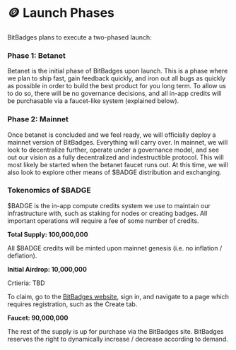 # 🪙 Launch Phases

BitBadges plans to execute a two-phased launch:

### **Phase 1: Betanet**&#x20;

Betanet is the initial phase of BitBadges upon launch. This is a phase where we plan to ship fast, gain feedback quickly, and iron out all bugs as quickly as possible in order to build the best product for you long term. To allow us to do so, there will be no governance decisions, and all in-app credits will be purchasable via a faucet-like system (explained below).

### **Phase 2: Mainnet**

Once betanet is concluded and we feel ready, we will officially deploy a mainnet version of BitBadges. Everything will carry over. In mainnet, we will look to decentralize further, operate under a governance model, and see out our vision as a fully decentralized and indestructible protocol. This will most likely be started when the betanet faucet runs out. At this time, we will also look to explore other means of $BADGE distribution and exchanging.

### **Tokenomics of $BADGE**

$BADGE is the in-app compute credits system we use to maintain our infrastructure with, such as staking for nodes or creating badges. All important operations will require a fee of some number of credits.

**Total Supply: 100,000,000**

All $BADGE credits will be minted upon mainnet genesis (i.e. no inflation / deflation).&#x20;

**Initial Airdrop: 10,000,000**

Crtieria: TBD

To claim, go to the [BitBadges website](https://bitbadges.io), sign in, and navigate to a page which requires registration, such as the Create tab.

**Faucet: 90,000,000**

The rest of the supply is up for purchase via the BitBadges site. BitBadges reserves the right to dynamically increase / decrease according to demand.&#x20;
